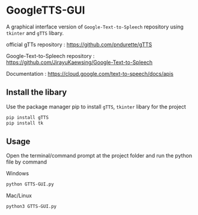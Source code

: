 # GoogleTTS-GUI

A graphical interface version of `Google-Text-to-Spleech` repository using `tkinter` and `gTTS` libary.

official gTTs repository : https://github.com/pndurette/gTTS

Google-Text-to-Spleech repository : https://github.com/JirayuKaewsing/Google-Text-to-Spleech

Documentation : https://cloud.google.com/text-to-speech/docs/apis

## Install the libary

Use the package manager pip to install `gTTS`, `tkinter` libary for the project

```bash
pip install gTTS
pip install tk
```

## Usage

Open the terminal/command prompt at the project folder and run the python file by command

Windows
```bash
python GTTS-GUI.py
```

Mac/Linux
```bash
python3 GTTS-GUI.py
```

